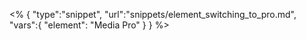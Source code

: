 <% {
	"type":"snippet", "url":"snippets/element_switching_to_pro.md", "vars":{
		"element": "Media Pro"
	}
} %>